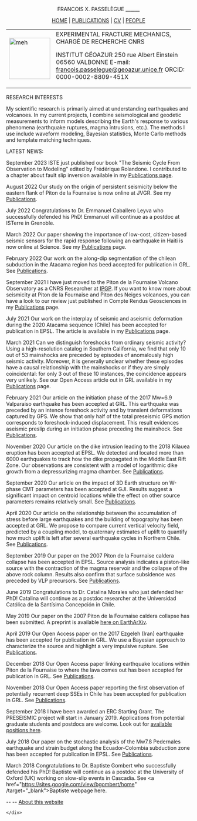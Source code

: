 

</head>

</head>

<body id="theme">
<div id="all">
<p>
<center>
FRANCOIS X. PASSELÈGUE
______

<a href="index.html">HOME</a> | <a href="publications.html">PUBLICATIONS</a> | <a href="cv.html">CV</a> | <a href="people.html">PEOPLE</a>

<table> <tr>
<td> <img src="myImages/me.jpg" width="112" height="112" alt="meh"/> </td>
<td>
EXPERIMENTAL FRACTURE MECHANICS, CHARGÉ DE RECHERCHE CNRS

INSTITUT GÉOAZUR
250 rue Albert Einstein 
06560 VALBONNE
E-mail: francois.passelegue@geoazur.unice.fr
ORCID: 0000-0002-8809-451X

</td> </table> </center></p>
<p>RESEARCH INTERESTS

My scientific research is primarily aimed at understanding earthquakes and volcanoes. In my current projects, I combine seismological and geodetic measurements to inform models describing the Earth's response to various phenomena (earthquake ruptures, magma intrusions, etc.). The methods I use include waveform modeling, Bayesian statistics, Monte Carlo methods and template matching techniques. 


LATEST NEWS:

September 2023
ISTE just published our book "The Seismic Cycle From Observation to Modeling" edited by Frédérique Rolandone. I contributed to a chapter about fault slip inversion available in my <a href="publications.html">Publications page</a>.

August 2022
Our study on the origin of persistent seismicity below the eastern flank of Piton de la Fournaise is now online at JVGR. See my <a href="publications.html">Publications</a>.

July 2022
Congratulations to Dr. Emmanuel Caballero Leyva who successfully defended his PhD! Emmanuel will continue as a postdoc at ISTerre in Grenoble. 

March 2022
Our paper showing the importance of low-cost, citizen-based seismic sensors for the rapid response following an earthquake in Haiti is now online at Science. See my <a href="publications.html">Publications</a> page.

February 2022
Our work on the along-dip segmentation of the chilean subduction in the Atacama region has beed accepted for publication in GRL. See <a href="publications.html">Publications</a>.

September 2021
I have just moved to the Piton de la Fournaise Volcano Observatory as a CNRS Researcher at <a href="http://www.ipgp.fr" target="_blank">IPGP</a>. If you want to know more about seismicity at Piton de la Fournaise and Piton des Neiges volcanoes, you can have a look to our review just published in Compte Rendus Geosciences in my <a href="publications.html">Publications</a> page.

July 2021
Our work on the interplay of seismic and aseismic deformation during the 2020 Atacama sequence (Chile) has been accepted for publication in EPSL. The article is available in my <a href="publications.html">Publications</a> page.

March 2021
Can we distinguish foreshocks from ordinary seismic activity? Using a high-resolution catalog in Southern California, we find that only 10 out of 53 mainshocks are preceded by episodes of anomalously high seismic activity. Moreover, it is generally unclear whether these episodes have a causal relationship with the mainshocks or if they are simply coincidental: for only 3 out of these 10 instances, the coincidence appears very unlikely. See our Open Access article out in GRL available in my <a href="publications.html">Publications</a> page.

February 2021
Our article on the initiation phase of the 2017 Mw=6.9 Valparaiso earthquake has been accepted at GRL. This earthquake was preceded by an intence foreshock activity and by transient deformations captured by GPS. We show that only half of the total preseismic GPS motion corresponds to foreshock-induced displacement. This result evidences aseismic preslip during an initiation phase preceding the mainshock. See <a href="publications.html">Publications</a>.

November 2020
Our article on the dike intrusion leading to the 2018 Kilauea eruption has been accepted at EPSL. We detected and located more than 6000 earthquakes to track how the dike propagated in the Middle East Rift Zone. Our observations are consistent with a model of logarithmic dike growth from a depressurizing magma chamber. See <a href="publications.html">Publications</a>.

September 2020
Our article on the impact of 3D Earth structure on W-phase CMT parameters has been accepted at GJI. Results suggest a significant impact on centroid locations while the effect on other source parameters remains relatively small. See <a href="publications.html">Publications</a>.

April 2020
Our article on the relationship between the accumulation of stress before large earthquakes and the building of topography has been accepted at GRL. We propose to compare current vertical velocity field, predicted by a coupling model, to quaternary estimates of uplift to quantify how much uplift is left after several earthquake cycles in Northern Chile. See <a href="publications.html">Publications</a>.

September 2019
Our paper on the 2007 Piton de la Fournaise caldera collapse has been accepted in EPSL. Source analysis indicates a piston-like source with the contraction of the magma reservoir and the collapse of the above rock column. Results also confirm that surface subsidence was preceded by VLP precursors. See <a href="publications.html">Publications</a>.

June 2019
Congratulations to Dr. Catalina Morales who just defended her PhD! Catalina will continue as a postdoc researcher at the Universidad Católica de la Santísima Concepción in Chile. 

May 2019
Our paper on the 2007 Piton de la Fournaise caldera collapse has been submitted. A preprint is available <a href="https://eartharxiv.org/p29s5/" target="_blank">here on EarthArXiv</a>.

April 2019
Our Open Access paper on the 2017 Ezgeleh (Iran) earthquake has been accepted for publication in GRL. We use a Bayesian approach to characterize the source and highlight a very impulsive rupture. See <a href="publications.html">Publications</a>.

December 2018
Our Open Access paper linking earthquake locations within Piton de la Fournaise to where the lava comes out has been accepted for publication in GRL. See <a href="publications.html">Publications</a>.

November 2018
Our Open Access paper reporting the first observation of potentially recurrent deep SSEs in Chile has been accepted for publication in GRL. See <a href="publications.html">Publications</a>.

September 2018
I have been awarded an ERC Starting Grant. The PRESEISMIC project will start in January 2019.  Applications from potential graduate students and postdocs are welcome. Look out for <a href="preseismic.html">available positions here</a>.

July 2018
Our paper on the stochastic analysis of the Mw7.8 Pedernales earthquake and strain budget along the Ecuador-Colombia subduction zone has been accepted for publication in EPSL. See <a href="publications.html">Publications</a>.

March 2018
Congratulations to Dr. Baptiste Gombert who successfully defended his PhD! Baptiste will continue as a postdoc at the University of Oxford (UK) working on slow-slip events in Cascadia. See <a href="https://sites.google.com/view/bgombert/home" /target="_blank">Baptiste webpage here.</a> 
</p> 

<div id="footer">
<p>-- <script language="JavaScript" type="text/javascript">document.writeln("Last update: "+document.lastModified); </script>-- <a href="about.html">About this website</a>
</p>
</div>

    </div>

</body>
</html>
